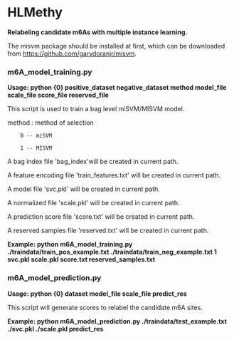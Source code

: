 # HLMethy
**Relabeling candidate m6As with multiple instance learning.**

The misvm package should be installed at first, which can be downloaded from https://github.com/garydoranjr/misvm.

### m6A_model_training.py

**Usage: python {0} positive_dataset negative_dataset method model_file scale_file score_file reserved_file**

This script is used to train a bag level miSVM/MISVM model.

method : method of selection

        0 -- miSVM
        
        1 -- MISVM
        
A bag index file 'bag_index'will be created in current path.

A feature encoding file 'train_features.txt' will be created in current path.

A model file 'svc.pkl' will be created in current path.

A normalized file 'scale.pkl' will be created in current path.

A prediction score file 'score.txt' will be created in current path.

A reserved samples file 'reserved.txt' will be created in current path.

**Example: python m6A_model_training.py ./traindata/train_pos_example.txt ./traindata/train_neg_example.txt 1 svc.pkl scale.pkl score.txt reserved_samples.txt**

### m6A_model_prediction.py

**Usage: python {0} dataset model_file scale_file predict_res**

This script will generate scores to relabel the candidate m6A sites.

**Example: python m6A_model_prediction.py ./traindata/test_example.txt ./svc.pkl ./scale.pkl predict_res**

